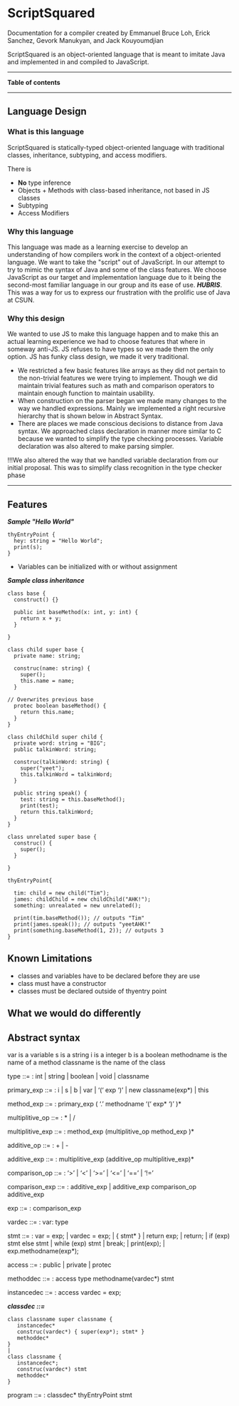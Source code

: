 ScriptSquared
=============

Documentation for a compiler created by Emmanuel Bruce Loh, Erick Sanchez, Gevork Manukyan, and Jack Kouyoumdjian

ScriptSquared is an object-oriented language that is meant to imitate Java and implemented in and compiled to JavaScript.

---
**Table of contents**

---
## Language Design

### What is this language

ScriptSquared is statically-typed object-oriented language with traditional classes, inheritance, subtyping, and access modifiers.

There is

- **No** type inference
- Objects + Methods with class-based inheritance, not based in JS classes
- Subtyping
- Access Modifiers
### Why this language

This language was made as a learning exercise to develop an understanding of how compilers work in the context of a object-oriented language. We want to take the "script" out of JavaScript. In our attempt to try to mimic the syntax of Java and some of the class features. We choose JavaScript as our target and implementation language due to it being the second-most familiar language in our group and its ease of use. ***HUBRIS***. This was a way for us to express our frustration with the prolific use of Java at CSUN.

### Why this design

We wanted to use JS to make this language happen and to make this an actual learning experience we had to choose features that where in someway anti-JS. JS refuses to have types so we made them the only option. JS has funky class design, we made it very traditional.

- We restricted a few basic features like arrays as they did not pertain to the non-trivial features we were trying to implement. Though we did maintain trivial features such as math and comparison operators to maintain enough function to maintain usability.
- When construction on the parser began we made many changes to the way we handled expressions. Mainly we implemented a right recursive hierarchy that is shown below in Abstract Syntax.
- There are places we made conscious decisions to distance from Java syntax. We approached class declaration in manner more similar to C because we wanted to simplify the type checking processes. Variable declaration was also altered to make parsing simpler.

!!!We also altered the way that we handled variable declaration from our initial proposal. This was to simplify class recognition in the type checker phase

---

## Features

***Sample "Hello World"***

```text
thyEntryPoint {
  hey: string = "Hello World";
  print(s);
}
```

- Variables can be initialized with or without assignment

***Sample class inheritance***

```text
class base {
  construct() {}

  public int baseMethod(x: int, y: int) {
    return x + y;
  }

}

class child super base {
  private name: string;

  construc(name: string) {
    super();
    this.name = name;
  }

// Overwrites previous base
  protec boolean baseMethod() {
    return this.name;
  }
}

class childChild super child {
  private word: string = "BIG";
  public talkinWord: string;

  construc(talkinWord: string) {
    super("yeet");
    this.talkinWord = talkinWord;
  }

  public string speak() {
    test: string = this.baseMethod();
    print(test);
    return this.talkinWord;
  }
}

class unrelated super base {
  construc() {
    super();
  }

}

thyEntryPoint{

  tim: child = new child("Tim");
  james: childChild = new childChild("AHK!");
  something: unrealated = new unrelated();

  print(tim.baseMethod()); // outputs "Tim"
  print(james.speak()); // outputs "yeetAHK!"
  print(something.baseMethod(1, 2)); // outputs 3
}

```

## Known Limitations

- classes and variables have to be declared before they are use
- class must have a constructor
- classes must be declared outside of thyentry point

## What we would do differently

## Abstract syntax

var is a variable
s is a string
i is a integer
b is a boolean
methodname is the name of a method
classname is the name of the class

type ::=
: int | string | boolean | void | classname

primary_exp ::=
: i | s | b | var | ‘(‘ exp ‘)’ | new classname(exp*) | this

method_exp ::=
: primary_exp ( ‘.’ methodname ‘(‘ exp* ‘)’ )\*

multiplitive_op ::=
: * | /

multiplitive_exp ::=
: method_exp (multiplitive_op method_exp )*

additive_op ::=
: + | -

additive_exp ::=
: multiplitive_exp (additive_op multiplitive_exp)*

comparison_op ::=
: ‘>’ | ‘<’ | ‘>=’ | ‘<=’ | ‘==’ | ‘!=’

comparison_exp ::=
: additive_exp | additive_exp comparison_op  additive_exp

exp ::=
: comparison_exp

vardec ::=
: var: type

stmt ::=
: var = exp; | vardec = exp; | { stmt* } | return exp; | return; | if (exp) stmt else stmt | while (exp) stmt | break; | print(exp); | exp.methodname(exp\*);

access ::=
: public | private | protec

methoddec ::=
: access type methodname(vardec*) stmt

instancedec ::=
: access vardec = exp;

***classdec ::=***

```text
class classname super classname {
   instancedec*
   construc(vardec*) { super(exp*); stmt* } 
   methoddec*
}
|
class classname {
   instancedec*;
   construc(vardec*) stmt
   methoddec*
}
```

program ::=
: classdec* thyEntryPoint stmt